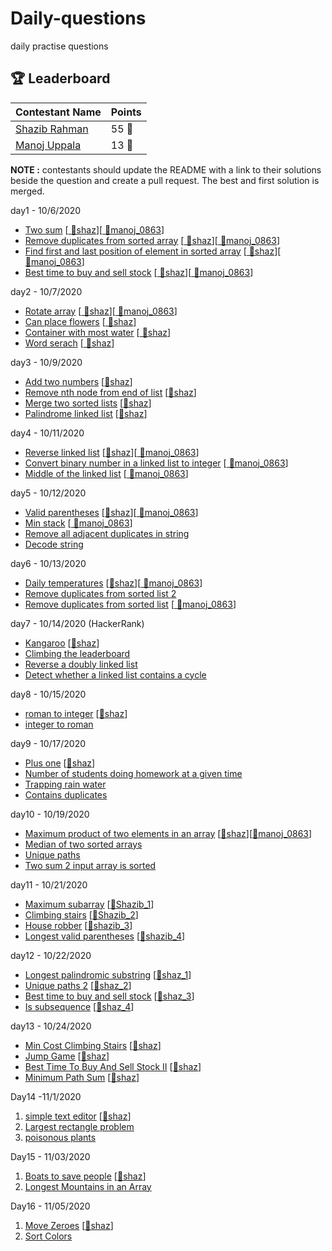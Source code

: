 # Daily-questions

daily practise questions

[//]: # "This section should only be updated by the owners of the organization."

## 🏆 Leaderboard

| Contestant Name                                | Points |
| ---------------------------------------------- | ------ |
| [Shazib Rahman](https://github.com/shazx06)    | 55 🏅  |
| [Manoj Uppala](https://github.com/manojuppala) | 13 🏅  |

**NOTE :** contestants should update the README with a link to their solutions beside the question and create a pull request. The best and first solution is merged.

day1 - 10/6/2020

- [Two sum](https://leetcode.com/problems/two-sum/) [[ 🔵shaz](https://github.com/shazx06/cp/blob/main/6oct/1.py)][[ 🔴manoj_0863](https://github.com/manojuppala/LeetCode-solutions/blob/main/Arrays/Easy/1.%20Two%20sum.java)]
- [Remove duplicates from sorted array](https://leetcode.com/problems/remove-duplicates-from-sorted-array/) [[ 🔵shaz](https://github.com/shazx06/cp/blob/main/6oct/2.py)][[ 🔴manoj_0863](https://github.com/manojuppala/LeetCode-solutions/blob/main/Arrays/Easy/26.%20Remove%20Duplicates%20from%20Sorted%20Array.java)]
- [Find first and last position of element in sorted array](https://leetcode.com/problems/find-first-and-last-position-of-element-in-sorted-array/) [[ 🔵shaz](https://github.com/shazx06/cp/blob/main/6oct/3.py)][[ 🔴manoj_0863](https://github.com/manojuppala/LeetCode-solutions/blob/main/Arrays/Medium/34.%20Find%20First%20and%20Last%20Position%20of%20Element%20in%20Sorted%20Array.java)]
- [Best time to buy and sell stock](https://leetcode.com/problems/best-time-to-buy-and-sell-stock/) [[ 🔵shaz](https://github.com/shazx06/cp/blob/main/6oct/4.py)][[ 🔴manoj_0863](https://github.com/manojuppala/LeetCode-solutions/blob/main/Arrays/Easy/121.%20Best%20Time%20to%20Buy%20and%20Sell%20Stock.java)]

day2 - 10/7/2020

- [Rotate array](https://leetcode.com/problems/rotate-array/) [[ 🔵shaz](https://github.com/shazx06/cp/blob/main/7oct/1.py)][[ 🔴manoj_0863](https://github.com/manojuppala/LeetCode-solutions/blob/main/Arrays/Easy/189.%20Rotate%20Array.cpp)]
- [Can place flowers](https://leetcode.com/problems/can-place-flowers/) [[ 🔵shaz](https://github.com/shazx06/cp/blob/main/7oct/2.py)]
- [Container with most water](https://leetcode.com/problems/container-with-most-water/) [[ 🔵shaz](https://github.com/shazx06/cp/blob/main/7oct/3.py)]
- [Word serach](https://leetcode.com/problems/word-search/) [[ 🔵shaz](https://github.com/shazx06/cp/blob/main/7oct/4.py)]

day3 - 10/9/2020

- [Add two numbers](https://leetcode.com/problems/add-two-numbers/) [[🔵shaz](https://github.com/shazx06/cp/blob/main/9oct/1.py)]
- [Remove nth node from end of list](https://leetcode.com/problems/remove-nth-node-from-end-of-list/) [[🔵shaz](https://github.com/shazx06/cp/blob/main/9oct/2.py)]
- [Merge two sorted lists](https://leetcode.com/problems/merge-two-sorted-lists/) [[🔵shaz](https://github.com/shazx06/cp/blob/main/9oct/3.py)]
- [Palindrome linked list](https://leetcode.com/problems/palindrome-linked-list/) [[🔵shaz](https://github.com/shazx06/cp/blob/main/9oct/4.py)]

day4 - 10/11/2020

- [Reverse linked list](https://leetcode.com/problems/reverse-linked-list/) [[🔵shaz](https://github.com/shazx06/cp/blob/main/11oct/README.md)][[ 🔴manoj_0863](https://github.com/manojuppala/LeetCode-solutions/blob/main/Linkedlist/Easy/206.%20Reverse%20Linked%20List.cpp)]
- [Convert binary number in a linked list to integer](https://leetcode.com/problems/convert-binary-number-in-a-linked-list-to-integer/) [[ 🔴manoj_0863](https://github.com/manojuppala/LeetCode-solutions/blob/main/Linkedlist/Easy/1290.%20Convert%20Binary%20Number%20in%20a%20Linked%20List%20to%20Integer.cpp)]
- [Middle of the linked list](https://leetcode.com/problems/middle-of-the-linked-list/) [[ 🔴manoj_0863](https://github.com/manojuppala/LeetCode-solutions/blob/main/Linkedlist/Easy/876.%20Middle%20of%20the%20Linked%20List.cpp)]

day5 - 10/12/2020

- [Valid parentheses](https://leetcode.com/problems/valid-parentheses/) [[🔵shaz](https://github.com/shazx06/cp/blob/main/12oct/README.md)][[ 🔴manoj_0863](https://github.com/manojuppala/LeetCode-solutions/blob/main/Stack/Easy/20.%20Valid%20Parentheses.cpp)]
- [Min stack](https://leetcode.com/problems/min-stack/) [[ 🔴manoj_0863](https://github.com/manojuppala/LeetCode-solutions/blob/main/Stack/Easy/155.%20Min%20Stack.cpp)]
- [Remove all adjacent duplicates in string](https://leetcode.com/problems/remove-all-adjacent-duplicates-in-string/)
- [Decode string](https://leetcode.com/problems/decode-string/)

day6 - 10/13/2020

- [Daily temperatures](https://leetcode.com/problems/daily-temperatures/) [[🔵shaz](https://github.com/shazx06/cp/blob/main/13oct/README.md)][[ 🔴manoj_0863](https://github.com/manojuppala/LeetCode-solutions/blob/main/Stack/Medium/739.%20Daily%20Temperatures.cpp)]
- [Remove duplicates from sorted list 2](https://leetcode.com/problems/remove-duplicates-from-sorted-list-ii/)
- [Remove duplicates from sorted list](https://leetcode.com/problems/remove-duplicates-from-sorted-list/) [[ 🔴manoj_0863](https://github.com/manojuppala/LeetCode-solutions/blob/main/Linkedlist/Easy/83.%20Remove%20Duplicates%20from%20Sorted%20List.cpp)]

day7 - 10/14/2020 (HackerRank)

- [Kangaroo](https://www.hackerrank.com/challenges/kangaroo/problem) [[🔵shaz](https://github.com/shazx06/cp/blob/main/14oct/README.md)]
- [Climbing the leaderboard](https://www.hackerrank.com/challenges/climbing-the-leaderboard/problem)
- [Reverse a doubly linked list](https://www.hackerrank.com/challenges/reverse-a-doubly-linked-list/problem)
- [Detect whether a linked list contains a cycle](https://www.hackerrank.com/challenges/detect-whether-a-linked-list-contains-a-cycle/problem)

day8 - 10/15/2020

- [roman to integer](https://leetcode.com/problems/roman-to-integer/) [[🔵shaz](https://github.com/shazx06/cp/edit/main/15oct/README.md)]
- [integer to roman](https://leetcode.com/problems/integer-to-roman/description/)

day9 - 10/17/2020

- [Plus one](https://leetcode.com/problems/plus-one/) [[🔵shaz](https://github.com/shazx06/cp/blob/main/17oct/README.md)]
- [Number of students doing homework at a given time](https://leetcode.com/problems/number-of-students-doing-homework-at-a-given-time/)
- [Trapping rain water](https://leetcode.com/problems/trapping-rain-water)
- [Contains duplicates](https://leetcode.com/problems/contains-duplicate)

day10 - 10/19/2020

- [Maximum product of two elements in an array](https://leetcode.com/problems/maximum-product-of-two-elements-in-an-array) [[🔵shaz](https://github.com/shazx06/cp/blob/main/19oct/README.md)][[🔴manoj_0863](https://github.com/manojuppala/LeetCode-solutions/blob/main/Arrays/Easy/1464.%20Maximum%20Product%20of%20Two%20Elements%20in%20an%20Array.cpp)]
- [Median of two sorted arrays](https://leetcode.com/problems/median-of-two-sorted-arrays/)
- [Unique paths](https://leetcode.com/problems/unique-paths/)
- [Two sum 2 input array is sorted](https://leetcode.com/problems/two-sum-ii-input-array-is-sorted/)

day11 - 10/21/2020

- [Maximum subarray](https://leetcode.com/problems/maximum-subarray/) [[🔵Shazib_1](https://github.com/shazx06/cp/blob/main/21oct/1.py)]
- [Climbing stairs](https://leetcode.com/problems/climbing-stairs/) [[🔵Shazib_2](https://github.com/shazx06/cp/blob/main/21oct/2.py)]
- [House robber](https://leetcode.com/problems/house-robber/) [[🔵shazib_3](https://github.com/shazx06/cp/blob/main/21oct/3.py)]
- [Longest valid parentheses](https://leetcode.com/problems/longest-valid-parentheses/) [[🔵shazib_4](https://github.com/shazx06/cp/blob/main/21oct/4.py)]

day12 - 10/22/2020

- [Longest palindromic substring](https://leetcode.com/problems/longest-palindromic-substring/) [[🔵shaz_1](https://github.com/shazx06/cp/blob/main/22oct/1.py)]
- [Unique paths 2](https://leetcode.com/problems/unique-paths-ii/) [[🔵shaz_2](https://github.com/shazx06/cp/blob/main/22oct/2.py)]
- [Best time to buy and sell stock](https://leetcode.com/problems/best-time-to-buy-and-sell-stock/) [[🔵shaz_3](https://github.com/shazx06/cp/blob/main/22oct/3.py)]
- [Is subsequence](https://leetcode.com/problems/is-subsequence/) [[🔵shaz_4](https://github.com/shazx06/cp/blob/main/22oct/4.py)]

day13 - 10/24/2020

- [Min Cost Climbing Stairs](https://leetcode.com/problems/min-cost-climbing-stairs/description/) [[🔵shaz](https://github.com/shazx06/cp/blob/main/24oct/1_min_cost_climbing_stairs.py)]
- [Jump Game](https://leetcode.com/problems/jump-game/submissions/1) [[🔵shaz](https://github.com/shazx06/cp/blob/main/24oct/2_jump_game.py)]
- [Best Time To Buy And Sell Stock II](https://leetcode.com/problems/best-time-to-buy-and-sell-stock-ii/) [[🔵shaz](https://github.com/shazx06/cp/blob/main/24oct/3_buy_sell_stock_2.py)]
- [Minimum Path Sum](https://leetcode.com/problems/minimum-path-sum/) [[🔵shaz](https://github.com/shazx06/cp/blob/main/24oct/4_minimun_path_sum.py)]

Day14 -11/1/2020

1. [simple text editor](https://www.hackerrank.com/challenges/simple-text-editor/problem) [[🔵shaz](https://github.com/shazx06/cp/tree/main/1nov)]
2. [Largest rectangle problem](https://www.hackerrank.com/challenges/largest-rectangle/problem)
3. [poisonous plants](https://www.hackerrank.com/challenges/poisonous-plants/problem)

Day15 - 11/03/2020

1. [Boats to save people](https://leetcode.com/problems/boats-to-save-people/) [[🔵shaz](https://github.com/shazx06/cp/tree/main/Nov3)]
2. [Longest Mountains in an Array](https://leetcode.com/problems/longest-mountain-in-array/)

Day16 - 11/05/2020

1. [Move Zeroes](https://leetcode.com/problems/move-zeroes/) [[🔵shaz](https://github.com/shazx06/cp/tree/main/Nov5)]
2. [Sort Colors](https://leetcode.com/problems/sort-colors/submissions/)
